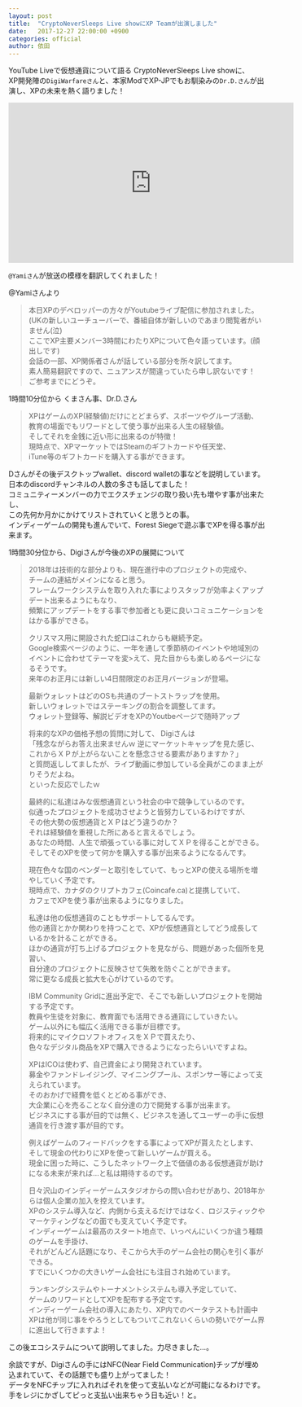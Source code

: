 ```yaml
---
layout: post
title:  "CryptoNeverSleeps Live showにXP Teamが出演しました"
date:   2017-12-27 22:00:00 +0900
categories: official
author: 依田
---  
```

YouTube Liveで仮想通貨について語る CryptoNeverSleeps Live showに、  
XP開発陣の`DigiWarfareさん`と、本家ModでXP-JPでもお馴染みの`Dr.D.さん`が出演し、XPの未来を熱く語りました！  

<iframe width="560" height="315" src="https://www.youtube.com/embed/OW7QLTz_5CQ?rel=0" frameborder="0" gesture="media" allow="encrypted-media" allowfullscreen></iframe>  

`@Yamiさん`が放送の模様を翻訳してくれました！  

@Yamiさんより  
>本日XPのデベロッパーの方々がYoutubeライブ配信に参加されました。  
>(UKの新しいユーチューバーで、番組自体が新しいのであまり閲覧者がいません(泣)  
>ここでXP主要メンバー3時間にわたりXPについて色々語っています。(顔出しです)  
>会話の一部、XP関係者さんが話している部分を所々訳してます。  
>素人簡易翻訳ですので、ニュアンスが間違っていたら申し訳ないです！  
>ご参考までにどうぞ。  
  

1時間10分位から くまさん事、Dr.D.さん  
  
>XPはゲームのXP(経験値)だけにとどまらず、スポーツやグループ活動、  
>教育の場面でもリワードとして使う事が出来る人生の経験値。  
>そしてそれを金銭に近い形に出来るのが特徴！  
>現時点で、XPマーケットではSteamのギフトカードや任天堂、  
>iTune等のギフトカードを購入する事ができます。    

Dさんがその後デスクトップwallet、discord walletの事などを説明しています。  
日本のdiscordチャンネルの人数の多さも話してました！  
コミュニティーメンバーの力でエクスチェンジの取り扱い先も増やす事が出来たし、  
この先何か月かにかけてリストされていくと思うとの事。  
インディーゲームの開発も進んでいて、Forest Siegeで遊ぶ事でXPを得る事が出来ます。  


1時間30分位から、Digiさんが今後のXPの展開について  

>2018年は技術的な部分よりも、現在進行中のプロジェクトの完成や、  
>チームの連結がメインになると思う。  
>フレームワークシステムを取り入れた事によりスタッフが効率よくアップデート出来るようにもなり、  
>頻繁にアップデートをする事で参加者とも更に良いコミュニケーションをはかる事ができる。  
>
>クリスマス用に開設された蛇口はこれからも継続予定。  
>Google検索ページのように、一年を通して季節柄のイベントや地域別のイベントに合わせてテーマを変>えて、見た目からも楽しめるページになるそうです。  
>来年のお正月には新しい4日間限定のお正月バージョンが登場。  
>
>最新ウォレットはどのOSも共通のブートストラップを使用。  
>新しいウォレットではステーキングの割合を調整してます。  
>ウォレット登録等、解説ビデオをXPのYoutbeページで随時アップ  
>
>将来的なXPの価格予想の質問に対して、  Digiさんは  
>「残念ながらお答え出来ませんｗ 逆にマーケットキャップを見た感じ、  
>これからＸＰが上がらないことを懸念させる要素がありますか？」  
>と質問返ししてましたが、ライブ動画に参加している全員がこのまま上がりそうだよね。  
>といった反応でしたｗ  
>
>最終的に私達はみな仮想通貨という社会の中で競争しているのです。  
>似通ったプロジェクトを成功させようと皆努力しているわけですが、  
>その他大勢の仮想通貨とＸＰはどう違うのか？  
>それは経験値を重視した所にあると言えるでしょう。  
>あなたの時間、人生で頑張っている事に対してＸＰを得ることができる。  
>そしてそのXPを使って何かを購入する事が出来るようになるんです。  
>
>現在色々な国のベンダーと取引をしていて、もっとXPの使える場所を増やしていく予定です。  
>現時点で、カナダのクリプトカフェ(Coincafe.ca)と提携していて、  
>カフェでXPを使う事が出来るようになりました。  
>
>私達は他の仮想通貨のこともサポートしてるんです。  
>他の通貨とかか関わりを持つことで、XPが仮想通貨としてどう成長しているかを計ることができる。  
>ほかの通貨が打ち上げるプロジェクトを見ながら、問題があった個所を見習い、  
>自分達のプロジェクトに反映させて失敗を防ぐことができます。  
>常に更なる成長と拡大を心がけているのです。  
>
>IBM Community Gridに進出予定で、そこでも新しいプロジェクトを開始する予定です。  
>教員や生徒を対象に、教育面でも活用できる通貨にしていきたい。  
>ゲーム以外にも幅広く活用できる事が目標です。  
>将来的にマイクロソフトオフィスをＸＰで買えたり、  
>色々なデジタル商品をXPで購入できるようになったらいいですよね。  
>
>XPはICOは使わず、自己資金により開発されています。  
>募金やファンドレイジング、マイニングプール、スポンサー等によって支えられています。  
>そのおかげで経費を低くとどめる事ができ、  
>大企業に心を売ることなく自分達の力で開発する事が出来ます。  
>ビジネスにする事が目的では無く、ビジネスを通してユーザーの手に仮想通貨を行き渡す事が目的です。  
>
>例えばゲームのフィードバックをする事によってXPが貰えたとします、  
>そして現金の代わりにXPを使って新しいゲームが買える。  
>現金に困った時に、こうしたネットワーク上で価値のある仮想通貨が助けになる未来が来れば…と私は期待するのです。  
>
>日々沢山のインディーゲームスタジオからの問い合わせがあり、2018年からは個人企業の加入を控えています。  
>XPのシステム導入など、内側から支えるだけではなく、ロジスティックやマーケティングなどの面でも支えていく予定です。  
>インディーゲームは最高のスタート地点で、いっぺんにいくつか違う種類のゲームを手掛け、  
>それがどんどん話題になり、そこから大手のゲーム会社の関心を引く事ができる。  
>すでにいくつかの大きいゲーム会社にも注目され始めています。  
>
>ランキングシステムやトーナメントシステムも導入予定していて、  
>ゲームのリワードとしてXPを配布する予定です。  
>インディーゲーム会社の導入にあたり、XP内でのベータテストも計画中  
>XPは他が同じ事をやろうとしてもついてこれないくらいの勢いでゲーム界に進出して行きますよ！  

この後エコシステムについて説明してました。力尽きました…。  

余談ですが、Digiさんの手にはNFC(Near Field Communication)チップが埋め込まれていて、その話題でも盛り上がってました！  
データをNFCチップに入れればそれを使って支払いなどが可能になるわけです。  
手をレジにかざしてピっと支払い出来ちゃう日も近い！と。  
